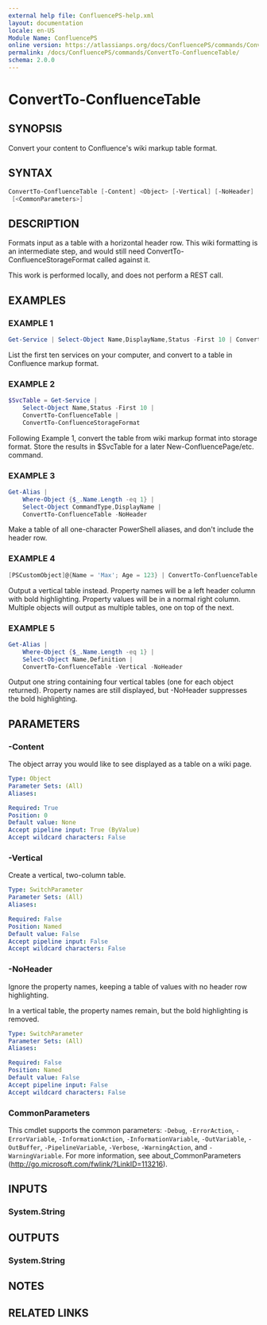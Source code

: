 ```yaml
---
external help file: ConfluencePS-help.xml
layout: documentation
locale: en-US
Module Name: ConfluencePS
online version: https://atlassianps.org/docs/ConfluencePS/commands/ConvertTo-ConfluenceTable/
permalink: /docs/ConfluencePS/commands/ConvertTo-ConfluenceTable/
schema: 2.0.0
---
```


# ConvertTo-ConfluenceTable

## SYNOPSIS

Convert your content to Confluence's wiki markup table format.

## SYNTAX

```powershell
ConvertTo-ConfluenceTable [-Content] <Object> [-Vertical] [-NoHeader]
 [<CommonParameters>]
```

## DESCRIPTION

Formats input as a table with a horizontal header row.
This wiki formatting is an intermediate step, and would still need
ConvertTo-ConfluenceStorageFormat called against it.

This work is performed locally, and does not perform a REST call.

## EXAMPLES

### EXAMPLE 1

```powershell
Get-Service | Select-Object Name,DisplayName,Status -First 10 | ConvertTo-ConfluenceTable
```

List the first ten services on your computer, and convert to a table in Confluence markup format.

### EXAMPLE 2

```powershell
$SvcTable = Get-Service |
    Select-Object Name,Status -First 10 |
    ConvertTo-ConfluenceTable |
    ConvertTo-ConfluenceStorageFormat
```

Following Example 1, convert the table from wiki markup format into storage format.
Store the results in $SvcTable for a later New-ConfluencePage/etc. command.

### EXAMPLE 3

```powershell
Get-Alias |
    Where-Object {$_.Name.Length -eq 1} |
    Select-Object CommandType,DisplayName |
    ConvertTo-ConfluenceTable -NoHeader
```

Make a table of all one-character PowerShell aliases, and don't include the header row.

### EXAMPLE 4

```powershell
[PSCustomObject]@{Name = 'Max'; Age = 123} | ConvertTo-ConfluenceTable -Vertical
```

Output a vertical table instead. Property names will be a left header column
with bold highlighting. Property values will be in a normal right column.
Multiple objects will output as multiple tables, one on top of the next.

### EXAMPLE 5

```powershell
Get-Alias |
    Where-Object {$_.Name.Length -eq 1} |
    Select-Object Name,Definition |
    ConvertTo-ConfluenceTable -Vertical -NoHeader
```

Output one string containing four vertical tables (one for each object returned).
Property names are still displayed, but -NoHeader suppresses the bold highlighting.

## PARAMETERS

### -Content

The object array you would like to see displayed as a table on a wiki page.

```yaml
Type: Object
Parameter Sets: (All)
Aliases:

Required: True
Position: 0
Default value: None
Accept pipeline input: True (ByValue)
Accept wildcard characters: False
```

### -Vertical

Create a vertical, two-column table.

```yaml
Type: SwitchParameter
Parameter Sets: (All)
Aliases:

Required: False
Position: Named
Default value: False
Accept pipeline input: False
Accept wildcard characters: False
```

### -NoHeader

Ignore the property names, keeping a table of values with no header row highlighting.

In a vertical table, the property names remain, but the bold highlighting is removed.

```yaml
Type: SwitchParameter
Parameter Sets: (All)
Aliases:

Required: False
Position: Named
Default value: False
Accept pipeline input: False
Accept wildcard characters: False
```

### CommonParameters

This cmdlet supports the common parameters: `-Debug`, `-ErrorAction`,
`-ErrorVariable`, `-InformationAction`, `-InformationVariable`, `-OutVariable`,
`-OutBuffer`, `-PipelineVariable`, `-Verbose`, `-WarningAction`, and
`-WarningVariable`.
For more information, see about_CommonParameters
(<http://go.microsoft.com/fwlink/?LinkID=113216>).

## INPUTS

### System.String

## OUTPUTS

### System.String

## NOTES

## RELATED LINKS
